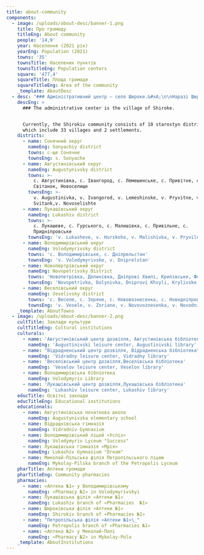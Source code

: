 ```yaml
---
title: about-community
components:
  - image: /uploads/about-desc/banner-1.png
    title: Про громаду
    titleEng: About community
    people: '14,9'
    year: Населення (2021 рік)
    yearEng: Population (2021)
    towns: '35'
    townsTitle: Населених пунктів
    townsTitleEng: Population centers
    square: '477,4'
    squareTitle: Площа громади
    squareTitleEng: Area of ​​the community
    _template: AboutDesc
  - desc: "### Адміністративний центр — село Широке.&#xA;\n\nНаразі Широківської громади складається з 10 старостинських округів в які входять 33 села і 2 селища.\_\n"
    descEng: >
      ### The administrative center is the village of Shiroke.


      Currently, the Shirokiv community consists of 10 starostyn districts,
      which include 33 villages and 2 settlements.
    districts:
      - name: Сонячний округ
        nameEng: Sonyachiy district
        towns: с-ще Сонячне
        townsEng: s. Sonyache
      - name: Августинівський округ
        nameEng: Augustynivsky district
        towns: >-
          с. Августинівка, с. Івангород, с. Лемешинське, с. Привітне, с.
          Світанок, Новоселище
        townsEng: >-
          v. Augustinivka, v. Ivangorod, v. Lemeshinske, v. Pryvitne, v.
          Svitank,v. Novoselishte
      - name: Лукашівський округ
        nameEng: Lukashiv district
        towns: >-
          с. Лукашеве, с. Гурського, с. Малишівка, с. Привільне, с.
          Придніпровське
        townsEng: 'v. Lukasheve, v. Hurskoho, v. Malishivka, v. Pryvilne, v. Prydniprovsk'
      - name: Володимирівський округ
        nameEng: Volodymyrivsky district
        towns: 'с. Володимирівське, с. Дніпрельстан'
        townsEng: 'v. Volodymyrivske, v. Dniprelstan'
      - name: Новопертрівський округ
        nameEng: Novopetrivsky District
        towns: 'Новопетрівка, Долинівка, Дніпрові Хвилі, Крилівське, Федорівка'
        townsEng: 'Novopetrivka, Dolynivka, Dniprovi Khvyli, Krylivske, Fedorivka'
      - name: Веселівський округ
        nameEng: Veselivsky district
        towns: 'с. Веселе, с. Зоряне, с. Нововознесенка, с. Новодніпровка'
        townsEng: 'v. Vesele, v. Zoriane, v. Novovoznesenka, v. Novodniprovka'
    _template: AboutTowns
  - image: /uploads/about-desc/banner-2.png
    cultTitle: Заклади культури
    cultTitleEng: Cultural institutions
    culturals:
      - name: 'Августинівський центр дозвілля, Августинівська бібліотека'
        nameEng: 'Augustinivski leisure center, Augustinivski library'
      - name: "Відрадненський центр дозвілля, Відрадненська бібліотека\_"
        nameEng: 'Vidradny leisure center, Vidradny library'
      - name: 'Веселівський центр дозвілля,Веселівська бібліотека'
        nameEng: 'Veselov leisure center, Veselov library'
      - name: Володимирівська бібліотека
        nameEng: Volodymyriv Library
      - name: 'Лукашівський центр дозвілля,Лукашівська бібліотека'
        nameEng: 'Lukashiv leisure center, Lukashiv library'
    educTitle: Освітні заклади
    educTitleEng: Educational institutions
    educationals:
      - name: Августинівська початкова школа
        nameEng: Augustynivska elementary school
      - name: Відраднівська гімназія
        nameEng: Vidradniv Gymnasium
      - name: Володимирівський ліцей «Успіх»
        nameEng: Volodymyriv Lyceum "Success"
      - name: Лукашівська гімназія «Мрія»
        nameEng: Lukashiv Gymnasium "Dream"
      - name: Миколай-Пільська філія Петропільського ліцею
        nameEng: Mykolay-Pilska branch of the Petropolis Lyceum
    pharTitle: Аптеки громади
    pharTitleEng: Community pharmacies
    pharmacies:
      - name: «Аптека №1» у Володимирівському
        nameEng: «Pharmacy №1» in Volodymyrivskyi
      - name: Лукашівська філія «Аптеки №1»
        nameEng: Lukashiv branch of «Pharmacies  №1»
      - name: Широківська філія «Аптеки №1»
        nameEng: Shirokiv branch of «Pharmacies №1»
      - name: "Петропільська філія «Аптеки №1»\_"
        nameEng: Petropolis branch of «Pharmacies №1»
      - name: «Аптека №2» у Миколай-Полі
        nameEng: «Pharmacy №2» in Mykolay-Pola
    _template: AboutInstitutions
---
```










